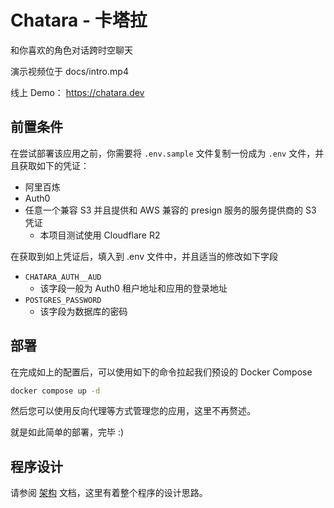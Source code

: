 # Chatara - 卡塔拉

和你喜欢的角色对话跨时空聊天

演示视频位于 docs/intro.mp4

线上 Demo： https://chatara.dev

## 前置条件

在尝试部署该应用之前，你需要将 `.env.sample` 文件复制一份成为 `.env` 文件，并且获取如下的凭证：

- 阿里百炼
- Auth0
- 任意一个兼容 S3 并且提供和 AWS 兼容的 presign 服务的服务提供商的 S3 凭证
  - 本项目测试使用 Cloudflare R2

在获取到如上凭证后，填入到 .env 文件中，并且适当的修改如下字段

- `CHATARA_AUTH__AUD`
  - 该字段一般为 Auth0 租户地址和应用的登录地址
- `POSTGRES_PASSWORD`
  - 该字段为数据库的密码

## 部署

在完成如上的配置后，可以使用如下的命令拉起我们预设的 Docker Compose

```bash
docker compose up -d
```

然后您可以使用反向代理等方式管理您的应用，这里不再赘述。

就是如此简单的部署，完毕 :)

## 程序设计

请参阅 [架构](./docs/ARCH.md) 文档，这里有着整个程序的设计思路。
